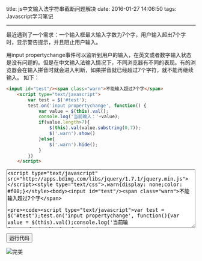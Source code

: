 title: js中文输入法字符串截断问题解决
date: 2016-01-27 14:06:50
tags: Javascript学习笔记

---
最近遇到了一个需求：一个输入框最大输入字数为7个字，用户输入超出7个字时，显示警告提示，并且阻止用户输入。

用input propertychange事件可以监听到用户的输入，在英文或者数字输入状态是没有问题的。但是在中文输入法输入情况下，不同浏览器有不同的表现。有的浏览器会在输入拼音时就会进入判断，如果拼音就已经超过7个字符，就不能再继续输入。
如下：
```html
<input id="test"/><span class="warn">不能输入超过7个字</span>
    <script type="text/javascript">
        var test = $('#test');
        test.on('input propertychange', function() {
            var value = $(this).val();
            console.log('当前输入：'+value);
            if(value.length>7){
                $(this).val(value.substring(0,7));
                $('.warn').show()
            }else{
                $('.warn').hide();
            }
        })
    </script>
```
<textarea id="runCode1" name="textarea" rows="10" cols="60" class="runCode"><script type="text/javascript" src="http://apps.bdimg.com/libs/jquery/1.7.1/jquery.min.js"></script><style type="text/css">.warn{display: none;color: #f00;}</style><body><input id="test"/><span class="warn">不能输入超过7个字</span>
    <script type="text/javascript">var test = $('#test');test.on('input propertychange', function(){var value = $(this).val();console.log('当前输入：'+value);if(value.length>7){$(this).val(value.substring(0,7));$('.warn').show()}else{$('.warn').hide();}})</script><body></textarea>

<input style="cursor: hand" onclick="runEx('runCode1')" type="button" value="运行代码" class="runCode-btn"/><br/>

运行以上代码可以发现，比如我想输入“报价方案”时，如果打全拼根本无法打出来就被阻止了。在网上找了解决方案之后，发现了一些以前没听过的事件。

>#### 复合事件
复合事件（composition event）是DOM3级事件中新添加的一类事件，用于处理IME的输入序列。IME（Input Method Editor，输入法编辑器）可以让用户输入在物理键盘上找不到的字符。复合事件就是针对检测和处理这种输入而设计的。
       （1）compositionstart：在IME的文本复合系统打开时触发，表示要开始输入了。
（2）compositionupdate：在向输入字段中插入新字符时触发。
（3）compositionend：在IME的文本复合系统关闭时触发，表示返回正常键盘的输入状态。

用这个事件，我们可以实现中文输入法截断的问题了。如下：

```html
    <input id="test"/><span class="warn">不能输入超过7个字</span>
    <script type="text/javascript">
        var test = $('#test');
        test.on('input propertychange change', function() {
            if($(this).prop('comStart')) return;    // 中文输入过程中不截断
            var value = $(this).val();
            console.log('当前输入：'+value);
            if(value.length>7){
                $(this).val(value.substring(0,7));
                $('.warn').show()
            }else{
                $('.warn').hide();
            }
        }).on('compositionstart', function(){
            $(this).prop('comStart', true);
            console.log('中文输入：开始');
        }).on('compositionend', function(){
            $(this).prop('comStart', false);
            console.log('中文输入：结束');
        });
    </script>
```
<textarea id="runCode2" name="textarea" rows="10" cols="60" class="runCode"><script type="text/javascript" src="http://apps.bdimg.com/libs/jquery/1.7.1/jquery.min.js"></script><style type="text/css">.warn{display: none;color: #f00;}</style><body><input id="test"/><span class="warn">不能输入超过7个字</span><script type="text/javascript">var test = $('#test');test.on('input propertychange change', function(){if($(this).prop('comStart')) return;var value = $(this).val();console.log('当前输入：'+value);if(value.length>7){$(this).val(value.substring(0,7));$('.warn').show()}else{$('.warn').hide();}}).on('compositionstart', function(){$(this).prop('comStart', true);console.log('中文输入：开始');}).on('compositionend', function(){$(this).prop('comStart', false);console.log('中文输入：结束');});</script><body></textarea>

<input style="cursor: hand" onclick="runEx('runCode2')" type="button" value="运行代码" class="runCode-btn"/><br/>

![完美](http://i4.tietuku.com/e52018b653051022.jpg)

